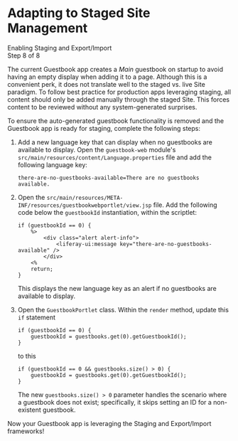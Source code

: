# Adapting to Staged Site Management [](id=adapting-to-staged-site-management)

<div class="learn-path-step">
    <p>Enabling Staging and Export/Import<br>Step 8 of 8</p>
</div>

The current Guestbook app creates a *Main* guestbook on startup to avoid having
an empty display when adding it to a page. Although this is a convenient perk,
it does not translate well to the staged vs. live Site paradigm. To follow best
practice for production apps leveraging staging, all content should only be
added manually through the staged Site. This forces content to be reviewed
without any system-generated surprises.

To ensure the auto-generated guestbook functionality is removed and the
Guestbook app is ready for staging, complete the following steps:

1.  Add a new language key that can display when no guestbooks are available to
    display. Open the `guestbook-web` module's
    `src/main/resources/content/Language.properties` file and add the following
    language key:

        there-are-no-guestbooks-available=There are no guestbooks available.

2.  Open the `src/main/resources/META-INF/resources/guestbookwebportlet/view.jsp`
    file. Add the following code below the `guestbookId` instantiation, within
    the scriptlet:

        if (guestbookId == 0) {
            %>
                <div class="alert alert-info">
                    <liferay-ui:message key="there-are-no-guestbooks-available" />
                </div>
            <%
            return;
        }

    This displays the new language key as an alert if no guestbooks are
    available to display.

3.  Open the `GuestbookPortlet` class. Within the `render` method, update this
    `if` statement

        if (guestbookId == 0) {
            guestbookId = guestbooks.get(0).getGuestbookId();
        }

    to this

        if (guestbookId == 0 && guestbooks.size() > 0) {
            guestbookId = guestbooks.get(0).getGuestbookId();
        }

    The new `guestbooks.size() > 0` parameter handles the scenario where a
    guestbook does not exist; specifically, it skips setting an ID for a
    non-existent guestbook.

Now your Guestbook app is leveraging the Staging and Export/Import frameworks!
